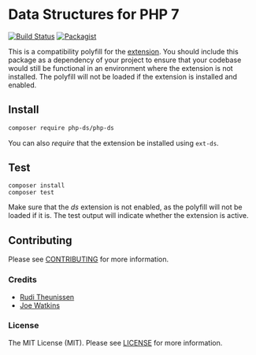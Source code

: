 # Data Structures for PHP 7

[![Build Status](https://github.com/php-ds/polyfill/workflows/CI/badge.svg)](https://github.com/php-ds/polyfill/actions?query=workflow%3A%22CI%22+branch%3Amaster)
[![Packagist](https://img.shields.io/packagist/v/php-ds/php-ds.svg)](https://packagist.org/packages/php-ds/php-ds)

This is a compatibility polyfill for the [extension](https://github.com/php-ds/extension). You should include this package as a dependency of your project
to ensure that your codebase would still be functional in an environment where the extension is not installed. The polyfill will not be loaded if the extension is installed and enabled.

## Install

```bash
composer require php-ds/php-ds
```

You can also *require* that the extension be installed using `ext-ds`. 

## Test

```
composer install
composer test
```

Make sure that the *ds* extension is not enabled, as the polyfill will not be loaded if it is. 
The test output will indicate whether the extension is active.

## Contributing

Please see [CONTRIBUTING](CONTRIBUTING.md) for more information.

### Credits

- [Rudi Theunissen](https://github.com/rtheunissen)
- [Joe Watkins](https://github.com/krakjoe)

### License

The MIT License (MIT). Please see [LICENSE](LICENSE.md) for more information.
